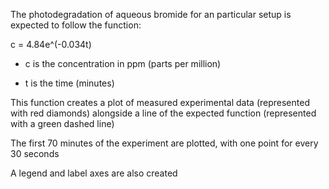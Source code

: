 The photodegradation of aqueous bromide for an particular setup is expected to follow the function:

c = 4.84e^(-0.034t)

- c is the concentration in ppm (parts per million)

- t is the time (minutes)

This function creates a plot of measured experimental data (represented with red diamonds) alongside a line of the expected function (represented with a green dashed line)

The first 70 minutes of the experiment are plotted, with one point for every 30 seconds

A legend and label axes are also created
